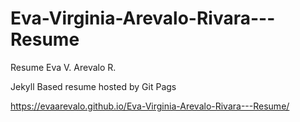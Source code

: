 # Eva-Virginia-Arevalo-Rivara---Resume
Resume Eva V. Arevalo R.

Jekyll Based resume hosted by Git Pags

https://evaarevalo.github.io/Eva-Virginia-Arevalo-Rivara---Resume/
